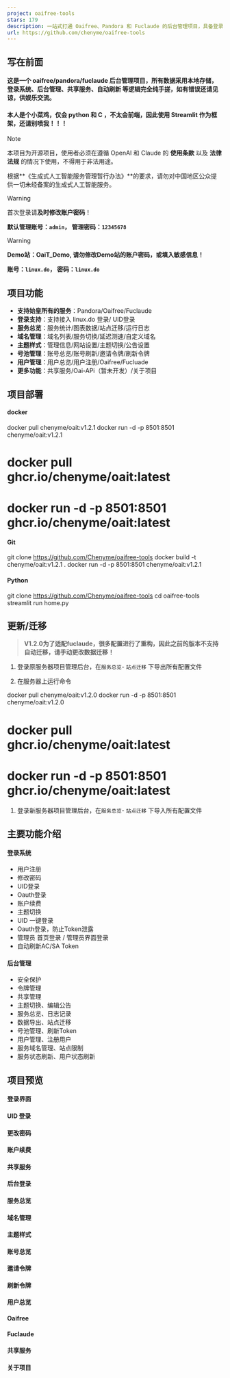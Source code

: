 ```yaml
---
project: oaifree-tools
stars: 179
description: 一站式打通 Oaifree、Pandora 和 Fuclaude 的后台管理项目，具备登录系统、用户管理、Token管理、号池管理、共享服务、Linux.do认证 等多功能集成项目，助力各位更快捷的管理 LINUX DO 相关服务！
url: https://github.com/chenyme/oaifree-tools
---
```


写在前面
----

#### 这是一个 oaifree/pandora/fuclaude 后台管理项目，所有数据采用本地存储，登录系统、后台管理、共享服务、自动刷新 等逻辑完全纯手搓，如有错误还请见谅，供娱乐交流。

#### 本人是个小菜鸡，仅会 python 和 C ，不太会前端，因此使用 Streamlit 作为框架，还请别喷我！！！

Note

本项目为开源项目，使用者必须在遵循 OpenAI 和 Claude 的 **使用条款** 以及 **法律法规** 的情况下使用，不得用于非法用途。

根据**《生成式人工智能服务管理暂行办法》**的要求，请勿对中国地区公众提供一切未经备案的生成式人工智能服务。

Warning

首次登录请**及时修改账户密码**！

**默认管理账号：`admin`， 管理密码：`12345678`**

Warning

**Demo站：OaiT\_Demo, 请勿修改Demo站的账户密码，或填入敏感信息！**

**账号：`linux.do`， 密码：`linux.do`**

项目功能
----

-   **支持始皇所有的服务**：Pandora/Oaifree/Fuclaude
-   **登录支持**：支持接入 linux.do 登录/ UID登录
-   **服务总览**：服务统计/图表数据/站点迁移/运行日志
-   **域名管理**：域名列表/服务切换/延迟测速/自定义域名
-   **主题样式**：管理信息/网站设置/主题切换/公告设置
-   **号池管理**：账号总览/账号刷新/邀请令牌/刷新令牌
-   **用户管理**：用户总览/用户注册/Oaifree/Fucluade
-   **更多功能**：共享服务/Oai-APi（暂未开发）/关于项目

项目部署
----

#### docker

docker pull chenyme/oait:v1.2.1
docker run -d -p 8501:8501 chenyme/oait:v1.2.1

# docker pull ghcr.io/chenyme/oait:latest
# docker run -d -p 8501:8501 ghcr.io/chenyme/oait:latest

#### Git

git clone https://github.com/Chenyme/oaifree-tools
docker build -t chenyme/oait:v1.2.1 .
docker run -d -p 8501:8501 chenyme/oait:v1.2.1

#### Python

git clone https://github.com/Chenyme/oaifree-tools
cd oaifree-tools
streamlit run home.py

更新/迁移
-----

> **V1.2.0为了适配fuclaude，很多配置进行了重构，因此之前的版本不支持自动迁移，请手动更改数据迁移！**

1.  登录原服务器项目管理后台，在`服务总览`\- `站点迁移` 下导出所有配置文件
    
2.  在服务器上运行命令
    

docker pull chenyme/oait:v1.2.0
docker run -d -p 8501:8501 chenyme/oait:v1.2.0

# docker pull ghcr.io/chenyme/oait:latest
# docker run -d -p 8501:8501 ghcr.io/chenyme/oait:latest

1.  登录新服务器项目管理后台，在`服务总览`\- `站点迁移` 下导入所有配置文件

主要功能介绍
------

#### 登录系统

-   用户注册
-   修改密码
-   UID登录
-   Oauth登录
-   账户续费
-   主题切换
-   UID 一键登录
-   Oauth登录，防止Token泄露
-   管理员 首页登录 / 管理员界面登录
-   自动刷新AC/SA Token

#### 后台管理

-   安全保护
-   令牌管理
-   共享管理
-   主题切换、编辑公告
-   服务总览、日志记录
-   数据导出、站点迁移
-   号池管理、刷新Token
-   用户管理、注册用户
-   服务域名管理、站点限制
-   服务状态刷新、用户状态刷新

项目预览
----

#### 登录界面

#### UID 登录

#### 更改密码

#### 账户续费

#### 共享服务

#### 后台登录

#### 服务总览

#### 域名管理

#### 主题样式

#### 账号总览

#### 邀请令牌

#### 刷新令牌

#### 用户总览

#### Oaifree

#### Fuclaude

#### 共享服务

#### 关于项目
